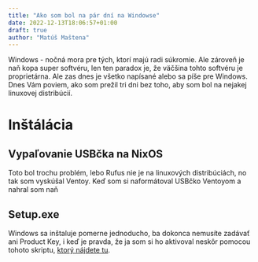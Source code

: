 ```yaml
---
title: "Ako som bol na pár dní na Windowse"
date: 2022-12-13T18:06:57+01:00
draft: true
author: "Matúš Maštena"
---
```


Windows - nočná mora pre tých, ktorí majú radi súkromie. Ale zároveň je naň kopa super softvéru, len ten paradox je, že väčšina tohto softvéru je proprietárna. Ale zas dnes je všetko napísané alebo sa píše pre Windows. Dnes Vám poviem, ako som prežil tri dni bez toho, aby som bol na nejakej linuxovej distribúcií.
# Inštálácia
## Vypaľovanie USBčka na NixOS
Toto bol trochu problém, lebo Rufus nie je na linuxových distribúciách, no tak som vyskúšal Ventoy. Keď som si naformátoval USBčko Ventoyom a nahral som naň 
## Setup.exe
Windows sa inštaluje pomerne jednoducho, ba dokonca nemusíte zadávať ani Product Key, i keď je pravda, že ja som si ho aktivoval neskôr pomocou tohoto skriptu, [ktorý nájdete tu](https://github.com/massgravel/Microsoft-Activation-Scripts). 
